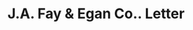 ---
doi: 10.7916/D8DV2X09
date_other: '1916'
date_other_textual: '1916'
form: correspondence
genre:
- Letters (correspondence)
name:
- J.A. Fay & Egan Co.
object_in_context_url: https://biggert.cul.columbia.edu/items/view/ave_biggert_01260
subject_hierarchical_geographic:
- Cincinnati, Ohio, United States
subject_name:
- J.A. Fay & Egan Co.
title: J.A. Fay & Egan Co.. Letter
sort_title: J.A. Fay & Egan Co.. Letter
call_number: ave_biggert_01260
coordinates:
- 39.1,-84.51666666666667
pid: ave_biggert_01260
identifiers: ave_biggert_01260
thumbnail: https://derivativo-3.library.columbia.edu/iiif/2/ldpd:343145/full/!256,256/0/native.jpg
permalink: "/biggert/ave_biggert_01260/"
layout: iiif-image-page
---